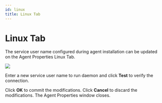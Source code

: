 ```yaml
---
id: linux
title: Linux Tab
---
```


# Linux Tab

The service user name configured during agent installation can be updated on the Agent Properties Linux Tab.

![](/img/activitymonitor/admin/LinuxTab.png)

Enter a new service user name to run daemon and click **Test** to verify the connection.

Click **OK** to commit the modifications. Click **Cancel** to discard the modifications. The Agent Properties window closes.